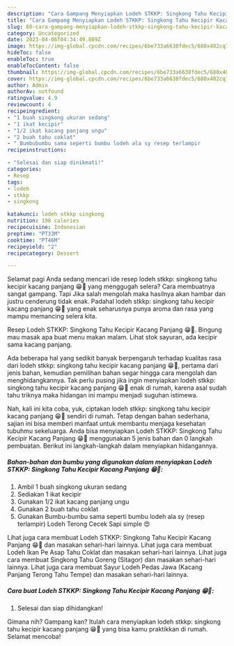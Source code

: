 ```yaml
---
description: "Cara Gampang Menyiapkan Lodeh STKKP: Singkong Tahu Kecipir Kacang Panjang 😁🥰 yang Enak}"
title: "Cara Gampang Menyiapkan Lodeh STKKP: Singkong Tahu Kecipir Kacang Panjang 😁🥰 yang Enak}"
slug: 60-cara-gampang-menyiapkan-lodeh-stkkp-singkong-tahu-kecipir-kacang-panjang-yang-enak
category: Uncategorized
date: 2023-04-06T04:34:49.889Z
image: https://img-global.cpcdn.com/recipes/6be733a6638fdec5/680x482cq70/lodeh-stkkp-singkong-tahu-kecipir-kacang-panjang-foto-resep-utama.jpg
hideToc: false
enableToc: true
enableTocContent: false
thumbnail: https://img-global.cpcdn.com/recipes/6be733a6638fdec5/680x482cq70/lodeh-stkkp-singkong-tahu-kecipir-kacang-panjang-foto-resep-utama.jpg
cover: https://img-global.cpcdn.com/recipes/6be733a6638fdec5/680x482cq70/lodeh-stkkp-singkong-tahu-kecipir-kacang-panjang-foto-resep-utama.jpg
author: Admin
authorAv: notfound
ratingvalue: 4.9
reviewcount: 4
recipeingredient:
- "1 buah singkong ukuran sedang"
- "1 ikat kecipir"
- "1/2 ikat kacang panjang ungu"
- "2 buah tahu coklat"
- " Bumbubumbu sama seperti bumbu lodeh ala sy resep terlampir                      Lodeh Terong Cecek Sapi simple "
recipeinstructions:

- "Selesai dan siap dinikmati!"
categories:
- Resep
tags:
- lodeh
- stkkp
- singkong

katakunci: lodeh stkkp singkong 
nutrition: 198 calories
recipecuisine: Indonesian
preptime: "PT33M"
cooktime: "PT46M"
recipeyield: "2"
recipecategory: Dessert

---
```



Selamat pagi Anda sedang mencari ide resep lodeh stkkp: singkong tahu kecipir kacang panjang 😁🥰 yang menggugah selera? Cara membuatnya sangat gampang. Tapi Jika salah mengolah maka hasilnya akan hambar dan justru cenderung tidak enak. Padahal lodeh stkkp: singkong tahu kecipir kacang panjang 😁🥰 yang enak seharusnya punya aroma dan rasa yang mampu memancing selera kita.


Resep Lodeh STKKP: Singkong Tahu Kecipir Kacang Panjang 😁🥰. Bingung mau masak apa buat menu makan malam. Lihat stok sayuran, ada kecipir sama kacang panjang.

Ada beberapa hal yang sedikit banyak berpengaruh terhadap kualitas rasa dari lodeh stkkp: singkong tahu kecipir kacang panjang 😁🥰, pertama dari jenis bahan, kemudian pemilihan bahan segar hingga cara mengolah dan menghidangkannya. Tak perlu pusing jika ingin menyiapkan lodeh stkkp: singkong tahu kecipir kacang panjang 😁🥰 enak di rumah, karena asal sudah tahu triknya maka hidangan ini mampu menjadi suguhan istimewa.


Nah, kali ini kita coba, yuk, ciptakan lodeh stkkp: singkong tahu kecipir kacang panjang 😁🥰 sendiri di rumah. Tetap dengan bahan sederhana, sajian ini bisa memberi manfaat untuk membantu menjaga kesehatan tubuhmu sekeluarga. Anda bisa menyiapkan Lodeh STKKP: Singkong Tahu Kecipir Kacang Panjang 😁🥰 menggunakan 5 jenis bahan dan 0 langkah pembuatan. Berikut ini langkah-langkah dalam menyiapkan hidangannya.

<!--inarticleads1-->

##### Bahan-bahan dan bumbu yang digunakan dalam menyiapkan Lodeh STKKP: Singkong Tahu Kecipir Kacang Panjang 😁🥰:

1. Ambil 1 buah singkong ukuran sedang
1. Sediakan 1 ikat kecipir
1. Gunakan 1/2 ikat kacang panjang ungu
1. Gunakan 2 buah tahu coklat
1. Gunakan  Bumbu-bumbu sama seperti bumbu lodeh ala sy (resep terlampir)                      Lodeh Terong Cecek Sapi simple 😍


Lihat juga cara membuat Lodeh STKKP: Singkong Tahu Kecipir Kacang Panjang 😁🥰 dan masakan sehari-hari lainnya. Lihat juga cara membuat Lodeh Ikan Pe Asap Tahu Coklat dan masakan sehari-hari lainnya. Lihat juga cara membuat Singkong Tahu Goreng (Sitagor) dan masakan sehari-hari lainnya. Lihat juga cara membuat Sayur Lodeh Pedas Jawa (Kacang Panjang Terong Tahu Tempe) dan masakan sehari-hari lainnya. 

<!--inarticleads2-->

##### Cara buat Lodeh STKKP: Singkong Tahu Kecipir Kacang Panjang 😁🥰:


1. Selesai dan siap dihidangkan!



Gimana nih? Gampang kan? Itulah cara menyiapkan lodeh stkkp: singkong tahu kecipir kacang panjang 😁🥰 yang bisa kamu praktikkan di rumah. Selamat mencoba!
